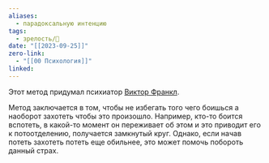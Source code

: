 ```yaml
---
aliases:
  - парадоксальную интенцию
tags:
  - зрелость/🌱
date: "[[2023-09-25]]"
zero-link:
  - "[[00 Психология]]"
linked:
---
```

Этот метод придумал психиатор [Виктор Франкл](Виктор%20Франкл.md).

Метод заключается в том, чтобы не избегать того чего боишься а наоборот захотеть чтобы это произошло. Например, кто-то боится вспотеть, в какой-то момент он переживает об этом и это приводит его к потоотделению, получается замкнутый круг. Однако, если начав потеть захотеть потеть еще обильнее, это может помочь побороть данный страх.